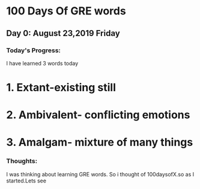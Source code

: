 # 100 Days Of GRE words

## Day 0: August 23,2019 Friday

### Today's Progress:
I have learned 3 words today

# 1. Extant-existing still
# 2. Ambivalent- conflicting emotions
# 3. Amalgam- mixture of many things

### Thoughts:
I was thinking about learning GRE words. So i thought of 100daysofX.so as I started.Lets see

